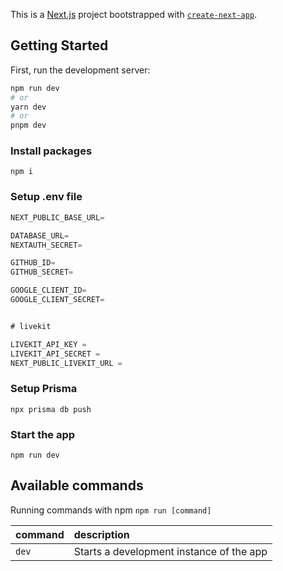 This is a [Next.js](https://nextjs.org/) project bootstrapped with [`create-next-app`](https://github.com/vercel/next.js/tree/canary/packages/create-next-app).

## Getting Started

First, run the development server:

```bash
npm run dev
# or
yarn dev
# or
pnpm dev
```

### Install packages

```shell
npm i
```

### Setup .env file


```js
NEXT_PUBLIC_BASE_URL=

DATABASE_URL=
NEXTAUTH_SECRET=

GITHUB_ID=
GITHUB_SECRET=

GOOGLE_CLIENT_ID=
GOOGLE_CLIENT_SECRET=


# livekit

LIVEKIT_API_KEY =  
LIVEKIT_API_SECRET = 
NEXT_PUBLIC_LIVEKIT_URL = 
```

### Setup Prisma

```shell
npx prisma db push

```

### Start the app

```shell
npm run dev
```

## Available commands

Running commands with npm `npm run [command]`

| command         | description                              |
| :-------------- | :--------------------------------------- |
| `dev`           | Starts a development instance of the app |
